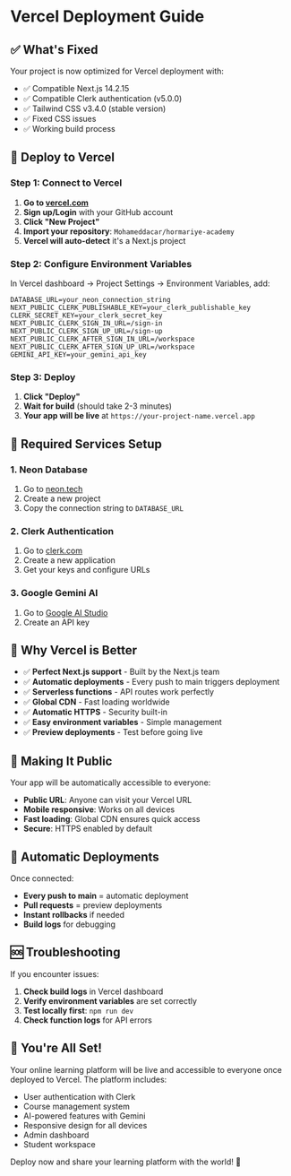 # Vercel Deployment Guide

## ✅ What's Fixed

Your project is now optimized for Vercel deployment with:
- ✅ Compatible Next.js 14.2.15
- ✅ Compatible Clerk authentication (v5.0.0)
- ✅ Tailwind CSS v3.4.0 (stable version)
- ✅ Fixed CSS issues
- ✅ Working build process

## 🚀 Deploy to Vercel

### Step 1: Connect to Vercel

1. **Go to [vercel.com](https://vercel.com)**
2. **Sign up/Login** with your GitHub account
3. **Click "New Project"**
4. **Import your repository**: `Mohameddacar/hormariye-academy`
5. **Vercel will auto-detect** it's a Next.js project

### Step 2: Configure Environment Variables

In Vercel dashboard → Project Settings → Environment Variables, add:

```
DATABASE_URL=your_neon_connection_string
NEXT_PUBLIC_CLERK_PUBLISHABLE_KEY=your_clerk_publishable_key
CLERK_SECRET_KEY=your_clerk_secret_key
NEXT_PUBLIC_CLERK_SIGN_IN_URL=/sign-in
NEXT_PUBLIC_CLERK_SIGN_UP_URL=/sign-up
NEXT_PUBLIC_CLERK_AFTER_SIGN_IN_URL=/workspace
NEXT_PUBLIC_CLERK_AFTER_SIGN_UP_URL=/workspace
GEMINI_API_KEY=your_gemini_api_key
```

### Step 3: Deploy

1. **Click "Deploy"**
2. **Wait for build** (should take 2-3 minutes)
3. **Your app will be live** at `https://your-project-name.vercel.app`

## 🔧 Required Services Setup

### 1. Neon Database
1. Go to [neon.tech](https://neon.tech)
2. Create a new project
3. Copy the connection string to `DATABASE_URL`

### 2. Clerk Authentication
1. Go to [clerk.com](https://clerk.com)
2. Create a new application
3. Get your keys and configure URLs

### 3. Google Gemini AI
1. Go to [Google AI Studio](https://aistudio.google.com)
2. Create an API key

## 🌟 Why Vercel is Better

- ✅ **Perfect Next.js support** - Built by the Next.js team
- ✅ **Automatic deployments** - Every push to main triggers deployment
- ✅ **Serverless functions** - API routes work perfectly
- ✅ **Global CDN** - Fast loading worldwide
- ✅ **Automatic HTTPS** - Security built-in
- ✅ **Easy environment variables** - Simple management
- ✅ **Preview deployments** - Test before going live

## 📱 Making It Public

Your app will be automatically accessible to everyone:
- **Public URL**: Anyone can visit your Vercel URL
- **Mobile responsive**: Works on all devices
- **Fast loading**: Global CDN ensures quick access
- **Secure**: HTTPS enabled by default

## 🔄 Automatic Deployments

Once connected:
- **Every push to main** = automatic deployment
- **Pull requests** = preview deployments
- **Instant rollbacks** if needed
- **Build logs** for debugging

## 🆘 Troubleshooting

If you encounter issues:

1. **Check build logs** in Vercel dashboard
2. **Verify environment variables** are set correctly
3. **Test locally first**: `npm run dev`
4. **Check function logs** for API errors

## 🎉 You're All Set!

Your online learning platform will be live and accessible to everyone once deployed to Vercel. The platform includes:

- User authentication with Clerk
- Course management system
- AI-powered features with Gemini
- Responsive design for all devices
- Admin dashboard
- Student workspace

Deploy now and share your learning platform with the world! 🚀
